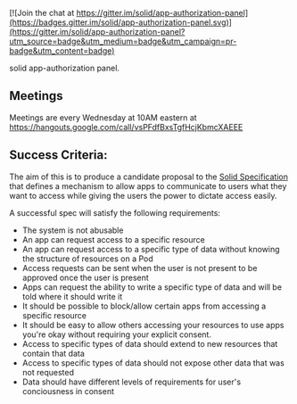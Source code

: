 
[![Join the chat at https://gitter.im/solid/app-authorization-panel](https://badges.gitter.im/solid/app-authorization-panel.svg)](https://gitter.im/solid/app-authorization-panel?utm_source=badge&utm_medium=badge&utm_campaign=pr-badge&utm_content=badge)

solid app-authorization panel.

## Meetings

Meetings are every Wednesday at 10AM eastern at https://hangouts.google.com/call/vsPFdfBxsTgfHcjKbmcXAEEE

## Success Criteria:

The aim of this is to produce a candidate proposal to the [Solid Specification](https://github.com/solid/specification) that defines a mechanism to allow apps to communicate to users what they want to access while giving the users the power to dictate access easily.

A successful spec will satisfy the following requirements:
 - The system is not abusable
 - An app can request access to a specific resource
 - An app can request access to a specific type of data without knowing the structure of resources on a Pod
 - Access requests can be sent when the user is not present to be approved once the user is present
 - Apps can request the ability to write a specific type of data and will be told where it should write it
 - It should be possible to block/allow certain apps from accessing a specific resource
 - It should be easy to allow others accessing your resources to use apps you're okay without requiring your explicit consent.
 - Access to specific types of data should extend to new resources that contain that data
 - Access to specific types of data should not expose other data that was not requested
 - Data should have different levels of requirements for user's conciousness in consent

